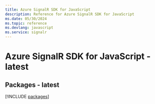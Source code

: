 ```yaml
---
title: Azure SignalR SDK for JavaScript
description: Reference for Azure SignalR SDK for JavaScript
ms.date: 05/30/2024
ms.topic: reference
ms.devlang: javascript
ms.service: signalr
---
```

# Azure SignalR SDK for JavaScript - latest
## Packages - latest
[!INCLUDE [packages](signalr-index.md)]